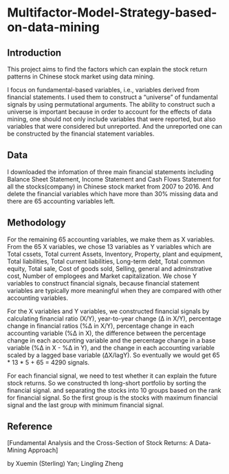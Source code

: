 # Multifactor-Model-Strategy-based-on-data-mining
## Introduction
This project aims to find the factors which can explain the stock return patterns in Chinese stock market using data mining.

I focus on fundamental-based variables, i.e., variables derived from financial statements. I used them to construct a “universe” of fundamental signals by using permutational arguments. The ability to construct such a universe is important because in order to account for the effects of data mining, one should not only include variables that were reported, but also variables that were considered but unreported. And the unreported one can be constructed by the financial statement variables.
## Data
I downloaded the infomation of three main financial statements including Balance Sheet Statement, Income Statement and Cash Flows Statement for all the stocks(company) in Chinese stock market from 2007 to 2016. And delete the financial variables which have more than 30% missing data and there are 65 accounting variables left.

## Methodology
For the remaining 65 accounting variables, we make them as X variables. From the 65 X variables, we chose 13 variables as Y variables which are Total cssets, Total current Assets, Inventory, Property, plant and equipment, Total liabilities, Total current liabilities, Long-term debt, Total common equity, Total sale, Cost of goods sold, Selling, general and adminstrative cost, Number of emplogees and Market capitalization. We chose Y variables to construct financial signals, because financial statement variables are typically more meaningful when they are compared with other accounting variables. 

For the X variables and Y variables, we constructed financial signals by calculating financial ratio (X/Y), year-to-year change (Δ in X/Y), percentage change in financial ratios (%Δ in X/Y), percentage change in each accounting variable (%Δ in X), the difference between the percentage change in each accounting variable and the percentage change in a base variable (%Δ in X - %Δ in Y), and the change in each accounting variable scaled by a lagged base variable (ΔX/lagY). So eventually we would get 65 * 13 * 5 + 65 = 4290 signals.

For each financial signal, we need to test whether it can explain the future stock returns. So we constructed th long-short portfolio by sorting the financial signal. and separating the stocks into 10 groups based on the rank for financial signal. So the first group is the stocks with maximum financial signal and the last group  with minimum financial signal.

## Reference
[Fundamental Analysis and the Cross-Section of Stock Returns:
A Data-Mining Approach] 

by Xuemin (Sterling) Yan; Lingling Zheng
